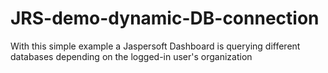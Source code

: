 # JRS-demo-dynamic-DB-connection
With this simple example a Jaspersoft Dashboard is querying different databases depending on the logged-in user's organization
